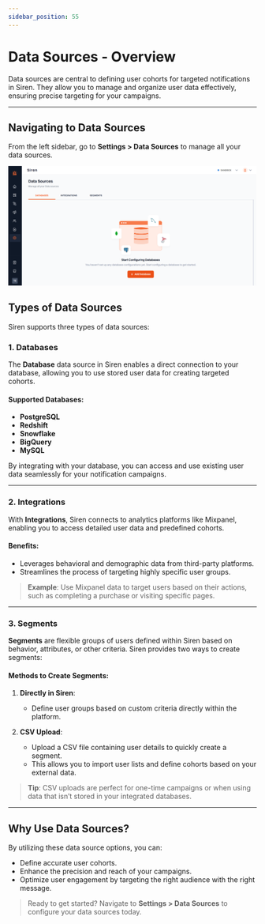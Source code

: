 ```yaml
---
sidebar_position: 55
---
```


# Data Sources - Overview

Data sources are central to defining user cohorts for targeted notifications in Siren. They allow you to manage and organize user data effectively, ensuring precise targeting for your campaigns.

---

## Navigating to Data Sources

From the left sidebar, go to **Settings > Data Sources** to manage all your data sources.

![datasources](../../Images/Campaigns/DataSourcesOverview.png)

## Types of Data Sources

Siren supports three types of data sources:

### 1. Databases

The **Database** data source in Siren enables a direct connection to your database, allowing you to use stored user data for creating targeted cohorts.

#### Supported Databases:

- **PostgreSQL**
- **Redshift**
- **Snowflake**
- **BigQuery**
- **MySQL**

By integrating with your database, you can access and use existing user data seamlessly for your notification campaigns.

---

### 2. Integrations

With **Integrations**, Siren connects to analytics platforms like Mixpanel, enabling you to access detailed user data and predefined cohorts.

#### Benefits:

- Leverages behavioral and demographic data from third-party platforms.
- Streamlines the process of targeting highly specific user groups.

> **Example**: Use Mixpanel data to target users based on their actions, such as completing a purchase or visiting specific pages.

---

### 3. Segments

**Segments** are flexible groups of users defined within Siren based on behavior, attributes, or other criteria. Siren provides two ways to create segments:

#### Methods to Create Segments:

1. **Directly in Siren**:

   - Define user groups based on custom criteria directly within the platform.

2. **CSV Upload**:
   - Upload a CSV file containing user details to quickly create a segment.
   - This allows you to import user lists and define cohorts based on your external data.

> **Tip**: CSV uploads are perfect for one-time campaigns or when using data that isn’t stored in your integrated databases.

---

## Why Use Data Sources?

By utilizing these data source options, you can:

- Define accurate user cohorts.
- Enhance the precision and reach of your campaigns.
- Optimize user engagement by targeting the right audience with the right message.

> Ready to get started? Navigate to **Settings > Data Sources** to configure your data sources today.
